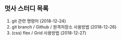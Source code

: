 ## 멋사 스터디  목록

1. git 관련 명령어 (2018-12-24)
2. git branch / Github / 원격저장소 사용방법 (2018-12-26)
3. (css) flex / Grid 사용방법 (2018-12-27)
